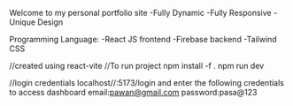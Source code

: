 Welcome to my personal portfolio site 
-Fully Dynamic
-Fully Responsive
-Unique Design

Programming Language:
-React JS frontend
-Firebase backend
-Tailwind CSS 


//created using react-vite
//To run project
npm install -f .
npm run dev

//login credentials 
localhost//:5173/login and enter the following credentials to access dashboard
email:pawan@gmail.com
password:pasa@123




